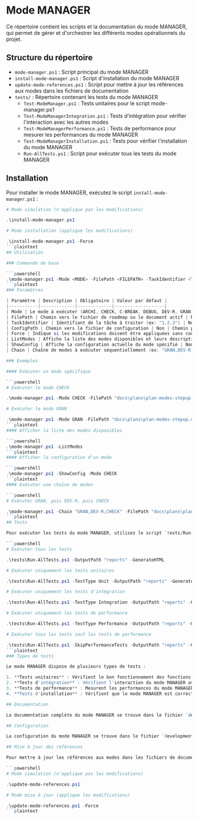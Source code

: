 # Mode MANAGER

Ce répertoire contient les scripts et la documentation du mode MANAGER, qui permet de gérer et d'orchestrer les différents modes opérationnels du projet.

## Structure du répertoire

- `mode-manager.ps1` : Script principal du mode MANAGER
- `install-mode-manager.ps1` : Script d'installation du mode MANAGER
- `update-mode-references.ps1` : Script pour mettre à jour les références aux modes dans les fichiers de documentation
- `tests/` : Répertoire contenant les tests du mode MANAGER
  - `Test-ModeManager.ps1` : Tests unitaires pour le script mode-manager.ps1
  - `Test-ModeManagerIntegration.ps1` : Tests d'intégration pour vérifier l'interaction avec les autres modes
  - `Test-ModeManagerPerformance.ps1` : Tests de performance pour mesurer les performances du mode MANAGER
  - `Test-ModeManagerInstallation.ps1` : Tests pour vérifier l'installation du mode MANAGER
  - `Run-AllTests.ps1` : Script pour exécuter tous les tests du mode MANAGER

## Installation

Pour installer le mode MANAGER, exécutez le script `install-mode-manager.ps1` :

```powershell
# Mode simulation (n'applique pas les modifications)

.\install-mode-manager.ps1

# Mode installation (applique les modifications)

.\install-mode-manager.ps1 -Force
```plaintext
## Utilisation

### Commande de base

```powershell
.\mode-manager.ps1 -Mode <MODE> -FilePath <FILEPATH> -TaskIdentifier <TASKID> [-Force]
```plaintext
### Paramètres

| Paramètre | Description | Obligatoire | Valeur par défaut |
|-----------|-------------|-------------|-------------------|
| Mode | Le mode à exécuter (ARCHI, CHECK, C-BREAK, DEBUG, DEV-R, GRAN, OPTI, PREDIC, REVIEW, TEST) | Oui (sauf avec -ListModes, -ShowConfig ou -Chain) | - |
| FilePath | Chemin vers le fichier de roadmap ou le document actif | Non | Valeur de configuration |
| TaskIdentifier | Identifiant de la tâche à traiter (ex: "1.2.3") | Non | - |
| ConfigPath | Chemin vers le fichier de configuration | Non | Chemin par défaut |
| Force | Indique si les modifications doivent être appliquées sans confirmation | Non | $false |
| ListModes | Affiche la liste des modes disponibles et leurs descriptions | Non | $false |
| ShowConfig | Affiche la configuration actuelle du mode spécifié | Non | $false |
| Chain | Chaîne de modes à exécuter séquentiellement (ex: "GRAN,DEV-R,CHECK") | Non | - |

### Exemples

#### Exécuter un mode spécifique

```powershell
# Exécuter le mode CHECK

.\mode-manager.ps1 -Mode CHECK -FilePath "docs\plans\plan-modes-stepup.md" -TaskIdentifier "1.2.3" -Force

# Exécuter le mode GRAN

.\mode-manager.ps1 -Mode GRAN -FilePath "docs\plans\plan-modes-stepup.md" -TaskIdentifier "1.2.3"
```plaintext
#### Afficher la liste des modes disponibles

```powershell
.\mode-manager.ps1 -ListModes
```plaintext
#### Afficher la configuration d'un mode

```powershell
.\mode-manager.ps1 -ShowConfig -Mode CHECK
```plaintext
#### Exécuter une chaîne de modes

```powershell
# Exécuter GRAN, puis DEV-R, puis CHECK

.\mode-manager.ps1 -Chain "GRAN,DEV-R,CHECK" -FilePath "docs\plans\plan-modes-stepup.md" -TaskIdentifier "1.2.3"
```plaintext
## Tests

Pour exécuter les tests du mode MANAGER, utilisez le script `tests/Run-AllTests.ps1` :

```powershell
# Exécuter tous les tests

.\tests\Run-AllTests.ps1 -OutputPath "reports" -GenerateHTML

# Exécuter uniquement les tests unitaires

.\tests\Run-AllTests.ps1 -TestType Unit -OutputPath "reports" -GenerateHTML

# Exécuter uniquement les tests d'intégration

.\tests\Run-AllTests.ps1 -TestType Integration -OutputPath "reports" -GenerateHTML

# Exécuter uniquement les tests de performance

.\tests\Run-AllTests.ps1 -TestType Performance -OutputPath "reports" -GenerateHTML

# Exécuter tous les tests sauf les tests de performance

.\tests\Run-AllTests.ps1 -SkipPerformanceTests -OutputPath "reports" -GenerateHTML
```plaintext
### Types de tests

Le mode MANAGER dispose de plusieurs types de tests :

1. **Tests unitaires** : Vérifient le bon fonctionnement des fonctions individuelles du mode MANAGER.
2. **Tests d'intégration** : Vérifient l'interaction du mode MANAGER avec les autres modes.
3. **Tests de performance** : Mesurent les performances du mode MANAGER (temps d'exécution, consommation de mémoire).
4. **Tests d'installation** : Vérifient que le mode MANAGER est correctement installé et configuré.

## Documentation

La documentation complète du mode MANAGER se trouve dans le fichier `development\docs\guides\methodologies\mode_manager.md`.

## Configuration

La configuration du mode MANAGER se trouve dans le fichier `development\roadmap\parser\config\modes-config.json`.

## Mise à jour des références

Pour mettre à jour les références aux modes dans les fichiers de documentation, utilisez le script `update-mode-references.ps1` :

```powershell
# Mode simulation (n'applique pas les modifications)

.\update-mode-references.ps1

# Mode mise à jour (applique les modifications)

.\update-mode-references.ps1 -Force
```plaintext